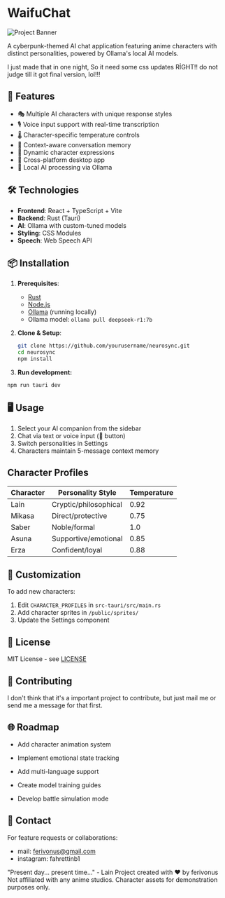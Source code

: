 # WaifuChat

![Project Banner](./assets/banner.png) <!-- Replace with actual banner path -->

A cyberpunk-themed AI chat application featuring anime characters with distinct personalities, powered by Ollama's local AI models.

I just made that in one night, So it need some css updates RİGHT!!
do not judge till it got final version, lol!!!

## 🌟 Features

- 🎭 Multiple AI characters with unique response styles
- 🎙️ Voice input support with real-time transcription
- 🌡️ Character-specific temperature controls
- 💬 Context-aware conversation memory
- 🎨 Dynamic character expressions
- 📱 Cross-platform desktop app
- 🔌 Local AI processing via Ollama

## 🛠️ Technologies

- **Frontend**: React + TypeScript + Vite
- **Backend**: Rust (Tauri)
- **AI**: Ollama with custom-tuned models
- **Styling**: CSS Modules
- **Speech**: Web Speech API

## 📦 Installation

1. **Prerequisites**:
   - [Rust](https://www.rust-lang.org/)
   - [Node.js](https://nodejs.org/)
   - [Ollama](https://ollama.ai/) (running locally)
   - Ollama model: `ollama pull deepseek-r1:7b`

2. **Clone & Setup**:

   ```bash
   git clone https://github.com/yourusername/neurosync.git
   cd neurosync
   npm install
   ```

3. **Run development:**

```bash
npm run tauri dev

```

## 🖥️ Usage

1. Select your AI companion from the sidebar
2. Chat via text or voice input (🎤 button)
3. Switch personalities in Settings
4. Characters maintain 5-message context memory

## Character Profiles

| Character | Personality Style       | Temperature |
|-----------|-------------------------|-------------|
| Lain      | Cryptic/philosophical   | 0.92        |
| Mikasa    | Direct/protective       | 0.75        |
| Saber     | Noble/formal            | 1.0         |
| Asuna     | Supportive/emotional    | 0.85        |
| Erza      | Confident/loyal         | 0.88        |

## 🎨 Customization

To add new characters:

1. Edit `CHARACTER_PROFILES` in `src-tauri/src/main.rs`
2. Add character sprites in `/public/sprites/`
3. Update the Settings component

## 📜 License

MIT License - see [LICENSE](./LICENSE)

## 🤝 Contributing

I don't think that it's a important project to contribute, but just mail me or send me a message for that first.

## 🌐 Roadmap

- Add character animation system

- Implement emotional state tracking

- Add multi-language support

- Create model training guides

- Develop battle simulation mode

## 🔗 Contact

For feature requests or collaborations:

- mail:      <ferivonus@gmail.com>
- instagram: fahrettinb1

"Present day... present time..." - Lain
Project created with ❤️ by ferivonus
Not affiliated with any anime studios. Character assets for demonstration purposes only.
